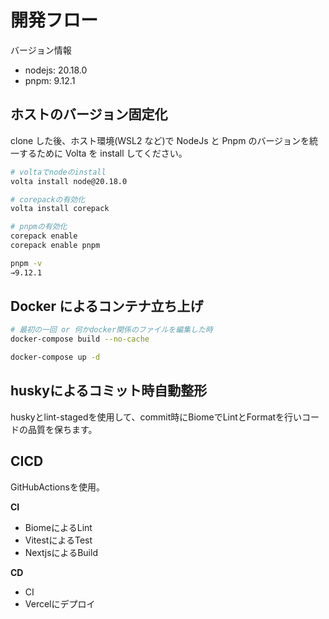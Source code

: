 # 開発フロー

バージョン情報

- nodejs: 20.18.0
- pnpm: 9.12.1

## ホストのバージョン固定化

clone した後、ホスト環境(WSL2 など)で NodeJs と Pnpm のバージョンを統一するために Volta を install してください。

```bash
# voltaでnodeのinstall
volta install node@20.18.0

# corepackの有効化
volta install corepack

# pnpmの有効化
corepack enable
corepack enable pnpm

pnpm -v
→9.12.1
```

## Docker によるコンテナ立ち上げ

```bash
# 最初の一回 or 何かdocker関係のファイルを編集した時
docker-compose build --no-cache

docker-compose up -d
```

## huskyによるコミット時自動整形
huskyとlint-stagedを使用して、commit時にBiomeでLintとFormatを行いコードの品質を保ちます。

## CICD
GitHubActionsを使用。

**CI**
- BiomeによるLint
- VitestによるTest
- NextjsによるBuild



**CD**
- CI
- Vercelにデプロイ
